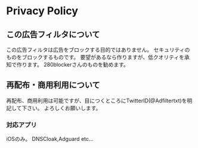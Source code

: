 # Privacy Policy

## この広告フィルタについて
この広告フィルタは広告をブロックする目的ではありません。
セキュリティのものをブロックするものです。
要望があるなら作りますが、低クオリティを承知で作ります。
280blockerさんのものを勧めます。
## 再配布・商用利用について
再配布、商用利用は可能ですが、目につくところにTwitterID(@Adfiltertxt)を明記して下さい。
よろしくお願いします。
### 対応アプリ
iOSのみ。
DNSCloak,Adguard etc...
